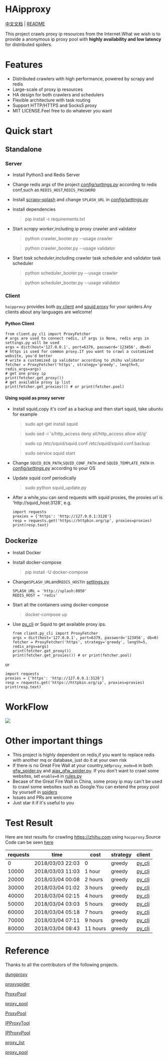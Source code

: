 # HAipproxy
[中文文档](README.md) | [README](README_EN.md)

This project crawls proxy ip resources from the Internet.What we wish is to provide a 
anonymous ip proxy pool with **highly availability and low latency** for distributed 
spiders.

# Features
- Distributed crawlers with high performance, powered by scrapy and redis
- Large-scale of proxy ip resources
- HA design for both crawlers and schedulers
- Flexible architecture with task routing
- Support HTTP/HTTPS and Socks5 proxy
- MIT LICENSE.Feel free to do whatever you want

# Quick start

## Standalone

### Server
- Install Python3 and Redis Server
- Change redis args of the project *[config/settings.py](config/settings.py)* according to redis conf,such as `REDIS_HOST`,`REDIS_PASSWORD`
- Install [scrapy-splash](https://github.com/scrapy-plugins/scrapy-splash) and change `SPLASH_URL` in *[config/settings.py](config/settings.py)*
- Install dependencies
  > pip install -r requirements.txt
- Start *scrapy worker*,including ip proxy crawler and validator
  > python crawler_booter.py --usage crawler

  > python crawler_booter.py --usage validator
- Start *task scheduler*,including crawler task scheduler and validator task scheduler
  > python scheduler_booter.py --usage crawler

  > python scheduler_booter.py --usage validator


### Client
`haipproxy` provides both [py client](client/py_cli.py) and [squid proxy](squid_update.py) for your spiders.Any clients about any languages are welcome!

#### Python Client
```python3
from client.py_cli import ProxyFetcher
# args are used to connect redis, if args is None, redis args in settings.py will be used
args = dict(host='127.0.0.1', port=6379, password='123456', db=0)
# https is used for common proxy.If you want to crawl a customized website, you'd better 
# write a customized ip validator according to zhihu validator
fetcher = ProxyFetcher('https', strategy='greedy', length=5, redis_args=args)
# get one proxy ip
print(fetcher.get_proxy())
# get available proxy ip list
print(fetcher.get_proxies()) # or print(fetcher.pool)
```

#### Using squid as proxy server
- Install squid,copy it's conf as a backup and then start squid, take *ubuntu* for example
   > sudo apt-get install squid
   
   > sudo sed -i 's/http_access deny all/http_access allow all/g'
   
   > sudo cp /etc/squid/squid.conf /etc/squid/squid.conf.backup
   
   > sudo service squid start
- Change `SQUID_BIN_PATH`,`SQUID_CONF_PATH` and `SQUID_TEMPLATE_PATH` in *[config/settings.py](config/settings.py)* according to your OS
- Update squid conf periodically
  > sudo python squid_update.py
- After a while,you can send requests with squid proxies, the proxies url is 'http://squid_host:3128', e.g.
  ```python3
  import requests
  proxies = {'https': 'http://127.0.0.1:3128'}
  resp = requests.get('https://httpbin.org/ip', proxies=proxies)
  print(resp.text)
  ```

## Dockerize
- Install Docker

- Install docker-compose
  > pip install -U docker-compose

- Change`SPLASH_URL`and`REDIS_HOST`in [settings.py](config/settings.py)
  ```python3
  SPLASH_URL = 'http://splash:8050'
  REDIS_HOST = 'redis'
  ```
- Start all the containers using docker-compose
  > docker-compose up

- Use [py_cli](client/py_cli.py) or Squid to get available proxy ips.
  ```python3
  from client.py_cli import ProxyFetcher
  args = dict(host='127.0.0.1', port=6379, password='123456', db=0)
  fetcher = ProxyFetcher('https', strategy='greedy', length=5, redis_args=args)
  print(fetcher.get_proxy())
  print(fetcher.get_proxies()) # or print(fetcher.pool)
  ```

or 

```python3
import requests
proxies = {'https': 'http://127.0.0.1:3128'}
resp = requests.get('https://httpbin.org/ip', proxies=proxies)
print(resp.text)
```

# WorkFlow
![](static/workflow.png)

# Other important things
- This project is highly dependent on redis,if you want to replace redis with another mq or database,
just do it at your own risk
- If there is no Great Fire Wall at your country,set`proxy_mode=0` in both [gfw_spider.py](crawler/spiders/gfw_spider.py) and [ajax_gfw_spider.py](crawler/spiders/ajax_gfw_spider.py).
If you don't want to crawl some websites, set `enable=0` in [rules.py](config/rules.py)
- Becase of the Great Fire Wall in China, some proxy ip may can't be used to crawl some websites such as Google.You can extend the proxy pool by yourself in [spiders](crawler/spiders)
- Issues and PRs are welcome
- Just star it if it's useful to you

# Test Result
Here are test results for crawling https://zhihu.com using `haipproxy`.Source Code can be seen [here](examples/zhihu)

|requests|time|cost|strategy|client|
|-----|----|---|---------|-----|
|0|2018/03/03 22:03|0|greedy|[py_cli](client/py_cli.py)|
|10000|2018/03/03 11:03|1 hour|greedy|[py_cli](client/py_cli.py)|
|20000|2018/03/04 00:08|2 hours|greedy|[py_cli](client/py_cli.py)|
|30000|2018/03/04 01:02|3 hours|greedy|[py_cli](client/py_cli.py)|
|40000|2018/03/04 02:15|4 hours|greedy|[py_cli](client/py_cli.py)|
|50000|2018/03/04 03:03|5 hours|greedy|[py_cli](client/py_cli.py)|
|60000|2018/03/04 05:18|7 hours|greedy|[py_cli](client/py_cli.py)|
|70000|2018/03/04 07:11|9 hours|greedy|[py_cli](client/py_cli.py)|
|80000|2018/03/04 08:43|11 hours|greedy|[py_cli](client/py_cli.py)|

# Reference
Thanks to all the contributors of the following projects.

[dungproxy](https://github.com/virjar/dungproxy)

[proxyspider](https://github.com/zhangchenchen/proxyspider)

[ProxyPool](https://github.com/henson/ProxyPool)

[proxy_pool](https://github.com/jhao104/proxy_pool)

[ProxyPool](https://github.com/WiseDoge/ProxyPool)

[IPProxyTool](https://github.com/awolfly9/IPProxyTool)

[IPProxyPool](https://github.com/qiyeboy/IPProxyPool)

[proxy_list](https://github.com/gavin66/proxy_list)

[proxy_pool](https://github.com/lujqme/proxy_pool)


